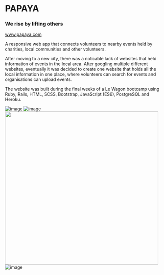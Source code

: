 # PAPAYA

### We rise by lifting others

www.papaya.com

A responsive web app that connects volunteers to nearby events held by charities, local communities and other volunteers. 

After moving to a new city, there was a noticable lack of websites that held information of events in the local area. After googling multiple different websites, eventually it was decided to create one website that holds all the local information in one place, where volunteers can search for events and organisations can upload events.

The website was built during the final weeks of a Le Wagon bootcamp using Ruby, Rails, HTML, SCSS, Bootstrap, JavaScript (ES6), PostgreSQL and Heroku. 

![image](https://user-images.githubusercontent.com/84285887/133800725-6f2f77f5-04a0-4c9c-ae66-768676dc954a.png)
![image](https://user-images.githubusercontent.com/84285887/133801281-4c6c343d-84ca-41e0-94ce-4f0b45c35095.png)
<img src="https://user-images.githubusercontent.com/84285887/133802663-10839557-7c6d-4c9e-800b-c0eadc27e6fe.png" data-canonical-src="https://user-images.githubusercontent.com/84285887/133802663-10839557-7c6d-4c9e-800b-c0eadc27e6fe.png" width="500" />
![image](https://user-images.githubusercontent.com/84285887/133803534-41119757-f9ac-4280-a1d7-88405786a743.png)
